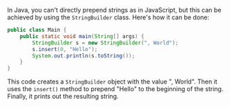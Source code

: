 In Java, you can't directly prepend strings as in JavaScript, but this can be achieved by using the `StringBuilder` class. Here's how it can be done:

```java
public class Main {
    public static void main(String[] args) {
        StringBuilder s = new StringBuilder(", World");
        s.insert(0, "Hello");
        System.out.println(s.toString());
    }
}
```
This code creates a `StringBuilder` object with the value ", World". Then it uses the `insert()` method to prepend "Hello" to the beginning of the string. Finally, it prints out the resulting string.
